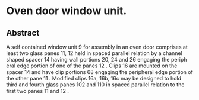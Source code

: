 # Oven door window unit.

## Abstract
A self contained window unit 9 for assembly in an oven door comprises at least two glass panes 11, 12 held in spaced parallel relation by a channel shaped spacer 14 having wall portions 20, 24 and 26 engaging the periph eral edge portion of one of the panes 12 . Clips 16 are mounted on the spacer 14 and have clip portions 68 engaging the peripheral edge portion of the other pane 11 . Modified clips 16a, 16b, 16c may be designed to hold third and fourth glass panes 102 and 110 in spaced parallel relation to the first two panes 11 and 12 .